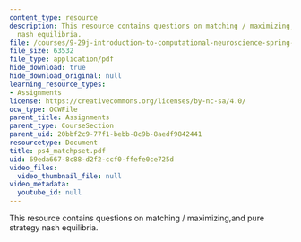 ```yaml
---
content_type: resource
description: This resource contains questions on matching / maximizing,and pure strategy
  nash equilibria.
file: /courses/9-29j-introduction-to-computational-neuroscience-spring-2004/69eda6678c88d2f2ccf0ffefe0ce725d_ps4_matchpset.pdf
file_size: 63532
file_type: application/pdf
hide_download: true
hide_download_original: null
learning_resource_types:
- Assignments
license: https://creativecommons.org/licenses/by-nc-sa/4.0/
ocw_type: OCWFile
parent_title: Assignments
parent_type: CourseSection
parent_uid: 20bbf2c9-77f1-bebb-8c9b-8aedf9842441
resourcetype: Document
title: ps4_matchpset.pdf
uid: 69eda667-8c88-d2f2-ccf0-ffefe0ce725d
video_files:
  video_thumbnail_file: null
video_metadata:
  youtube_id: null
---
```

This resource contains questions on matching / maximizing,and pure strategy nash equilibria.